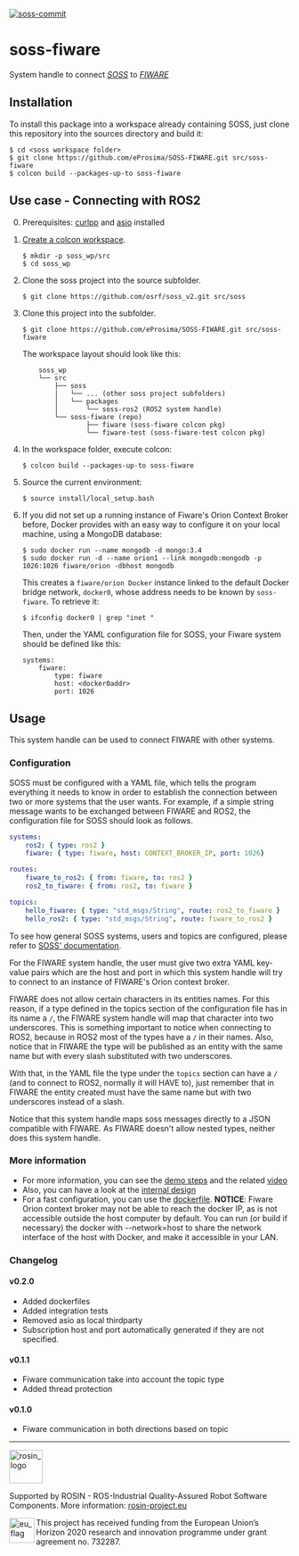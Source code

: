 
[![soss-commit](https://img.shields.io/badge/soss--commit-660078e-blue.svg)](https://github.com/osrf/soss_v2/tree/660078e9fee9fca1b3094d62dc6a22d4a1e80a38)
# soss-fiware

System handle to connect [*SOSS*][soss] to [*FIWARE*][fiware]

## Installation
To install this package into a workspace already containing SOSS, just clone this repository into the sources directory and build it:
```
$ cd <soss workspace folder>
$ git clone https://github.com/eProsima/SOSS-FIWARE.git src/soss-fiware
$ colcon build --packages-up-to soss-fiware
```
## Use case - Connecting with ROS2

0. Prerequisites: [curlpp](https://github.com/jpbarrette/curlpp) and [asio](https://think-async.com/) installed
1. [Create a colcon workspace](https://index.ros.org/doc/ros2/Tutorials/Colcon-Tutorial/#create-a-workspace).
    ```
    $ mkdir -p soss_wp/src
    $ cd soss_wp
    ```
2. Clone the soss project into the source subfolder.
    ```
    $ git clone https://github.com/osrf/soss_v2.git src/soss
    ```
3. Clone this project into the subfolder.
    ```
    $ git clone https://github.com/eProsima/SOSS-FIWARE.git src/soss-fiware
    ```

    The workspace layout should look like this:
    ```
        soss_wp
        └── src
            ├── soss
            |   └── ... (other soss project subfolders)
            │   └── packages
            │       └── soss-ros2 (ROS2 system handle)
            └── soss-fiware (repo)
                    ├── fiware (soss-fiware colcon pkg)
                    └── fiware-test (soss-fiware-test colcon pkg)
    ```

5. In the workspace folder, execute colcon:
    ```
    $ colcon build --packages-up-to soss-fiware
    ```
6. Source the current environment:
    ```
    $ source install/local_setup.bash
    ```
7. If you did not set up a running instance of Fiware's Orion Context Broker before, Docker provides with an easy way
    to configure it on your local machine, using a MongoDB database:
    ```
    $ sudo docker run --name mongodb -d mongo:3.4
    $ sudo docker run -d --name orion1 --link mongodb:mongodb -p 1026:1026 fiware/orion -dbhost mongodb
    ```
    This creates a `fiware/orion Docker` instance linked to the default Docker bridge network, `docker0`,
    whose address needs to be known by `soss-fiware`. To retrieve it:
    ```
    $ ifconfig docker0 | grep "inet "
    ```
    Then, under the YAML configuration file for SOSS, your Fiware system should be defined like this:
    ```
    systems:
        fiware:
            type: fiware
            host: <docker0addr>
            port: 1026
    ```

## Usage

This system handle can be used to connect FIWARE with other systems.

### Configuration

SOSS must be configured with a YAML file, which tells the program everything it needs to know in order to establish the connection between two or more systems that the user wants.
For example, if a simple string message wants to be exchanged between FIWARE and ROS2, the configuration file for SOSS should look as follows.

```YAML
systems:
    ros2: { type: ros2 }
    fiware: { type: fiware, host: CONTEXT_BROKER_IP, port: 1026}

routes:
    fiware_to_ros2: { from: fiware, to: ros2 }
    ros2_to_fiware: { from: ros2, to: fiware }

topics:
    hello_fiware: { type: "std_msgs/String", route: ros2_to_fiware }
    hello_ros2: { type: "std_msgs/String", route: fiware_to_ros2 }
```

To see how general SOSS systems, users and topics are configured, please refer to [SOSS' documentation][soss].

For the FIWARE system handle, the user must give two extra YAML key-value pairs which are the host and port in which this system handle will try to connect to an instance of FIWARE's Orion context broker.

FIWARE does not allow certain characters in its entities names. For this reason, if a type defined in the topics section of the configuration file has in its name a `/`, the FIWARE system handle will map that character into two underscores. This is something important to notice when connecting to ROS2, because in ROS2 most of the types have a `/` in their names. Also, notice that in FIWARE the type will be published as an entity with the same name but with every slash substituted with two underscores.

With that, in the YAML file the type under the `topics` section can have a `/` (and to connect to ROS2, normally it will HAVE to), just remember that in FIWARE the entity created must have the same name but with two underscores instead of a slash.

Notice that this system handle maps soss messages directly to a JSON compatible with FIWARE. As FIWARE doesn't allow nested types, neither does this system handle.

### More information

- For more information, you can see the [demo steps](fiware/doc/demo.md)
and the related [video](https://drive.google.com/open?id=1w90DAPkovjwj7673d5RfOINlAAc7kWb1)
- Also, you can have a look at the [internal design](fiware/doc/design.md)
- For a fast configuration, you can use the [dockerfile](Dockerfile).
**NOTICE**: Fiware Orion context broker may not be able to reach the docker IP, as is not accessible outside the host computer by default.
You can run (or build if necessary) the docker with --network=host to share the network interface of the host with Docker, and make it accessible in your LAN.

### Changelog

#### v0.2.0
- Added dockerfiles
- Added integration tests
- Removed asio as local thirdparty
- Subscription host and port automatically generated if they are not specified.

#### v0.1.1
- Fiware communication take into account the topic type
- Added thread protection

#### v0.1.0
- Fiware communication in both directions based on topic

---

<!--
    ROSIN acknowledgement from the ROSIN press kit
    @ https://github.com/rosin-project/press_kit
-->

<a href="http://rosin-project.eu">
  <img src="http://rosin-project.eu/wp-content/uploads/rosin_ack_logo_wide.png"
       alt="rosin_logo" height="60" >
</a>

Supported by ROSIN - ROS-Industrial Quality-Assured Robot Software Components.
More information: <a href="http://rosin-project.eu">rosin-project.eu</a>

<img src="http://rosin-project.eu/wp-content/uploads/rosin_eu_flag.jpg"
     alt="eu_flag" height="45" align="left" >

This project has received funding from the European Union’s Horizon 2020
research and innovation programme under grant agreement no. 732287.

 [soss]: https://github.com/osrf/soss
 [fiware]: https://www.fiware.org/
